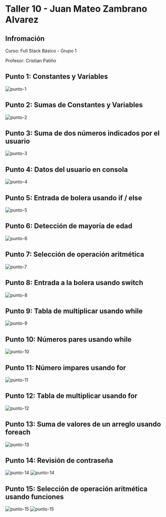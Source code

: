<h1>Taller 10 - Juan Mateo Zambrano Alvarez </h1>

<h2>Infromación</h2>
<p>Curso: Full Stack Básico - Grupo 1</p>
<p>Profesor: Cristian Patiño</p>

<h2>Punto 1: Constantes y Variables</h2>

<img src="./public/images/punto-1.png" alt="punto-1">

<h2>Punto 2: Sumas de Constantes y Variables</h2>

<img src="./public/images/punto-2.png" alt="punto-2">

<h2>Punto 3: Suma de dos números indicados por el usuario</h2>

<img src="./public/images/punto-3.png" alt="punto-3">

<h2>Punto 4: Datos del usuario en consola</h2>

<img src="./public/images/punto-4.png" alt="punto-4">

<h2>Punto 5: Entrada de bolera usando if / else</h2>

<img src="./public/images/punto-5.png" alt="punto-5">

<h2>Punto 6: Detección de mayoría de edad</h2>

<img src="./public/images/punto-6.png" alt="punto-6">

<h2>Punto 7: Selección de operación aritmética</h2>

<img src="./public/images/punto-7.png" alt="punto-7">

<h2>Punto 8: Entrada a la bolera usando switch</h2>

<img src="./public/images/punto-8.png" alt="punto-8">

<h2>Punto 9: Tabla de multiplicar usando while</h2>

<img src="./public/images/punto-9.png" alt="punto-9">

<h2>Punto 10: Números pares usando while</h2>

<img src="./public/images/punto-10.png" alt="punto-10">

<h2>Punto 11: Número impares usando for</h2>

<img src="./public/images/punto-11.png" alt="punto-11">

<h2>Punto 12: Tabla de multiplicar usando for</h2>

<img src="./public/images/punto-12.png" alt="punto-12">

<h2>Punto 13: Suma de valores de un arreglo usando foreach</h2>

<img src="./public/images/punto-13.png" alt="punto-13">

<h2>Punto 14: Revisión de contraseña</h2>

<img src="./public/images/punto-14-1.png" alt="punto-14">
<img src="./public/images/punto-14-2.png" alt="punto-14">

<h2>Punto 15: Selección de operación aritmética usando funciones</h2>

<img src="./public/images/punto-15-1.png" alt="punto-15">
<img src="./public/images/punto-15-2.png" alt="punto-15">